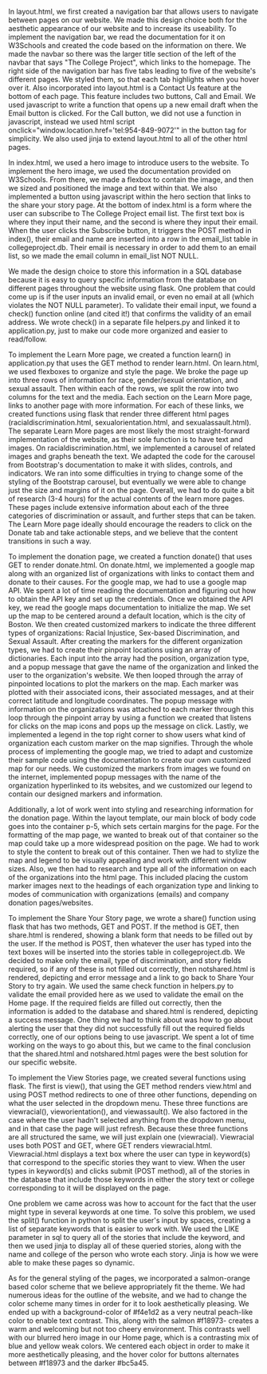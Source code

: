In layout.html, we first created a navigation bar that allows users to navigate between pages on our website. We made this design choice both for the aesthetic appearance of our website and to increase its useability. To implement the navigation bar, we read the documentation for it on W3Schools and created the code based on the information on there. We made the navbar so there was the larger title section of the left of the navbar that says "The College Project", which links to the homepage. The right side of the navigation bar has five tabs leading to five of the website's different pages. We styled them, so that each tab highlights when you hover over it. Also incorporated into layout.html is a Contact Us feature at the bottom of each page. This feature includes two buttons, Call and Email. We used javascript to write a function that opens up a new email draft when the Email button is clicked. For the Call button, we did not use a function in javascript, instead we used html script onclick="window.location.href='tel:954-849-9072'"  in the button tag for simplicity. We also used jinja to extend layout.html to all of the other html pages. 

In index.html, we used a hero image to introduce users to the website. To implement the hero image, we used the documentation provided on W3Schools. From there, we made a flexbox to contain the image, and then we sized and positioned the image and text within that. We also implemented a button using javascript within the hero section that links to the share your story page. At the bottom of index.html is a form where the user can subscribe to The College Project email list. The first text box is where they input their name, and the second is where they input their email. When the user clicks the Subscribe button, it triggers the POST method in index(), their email and name are inserted into a row in the email_list table in collegeproject.db. Their email is necessary in order to add them to an email list, so we made the email column in email_list NOT NULL.

We made the design choice to store this information in a SQL database because it is easy to query specific information from the database on different pages throughout the website using flask. One problem that could come up is if the user inputs an invalid email, or even no email at all (which violates the NOT NULL parameter). To validate their email input, we found a check() function online (and cited it!) that confirms the validity of an email address. We wrote check() in a separate file helpers.py and linked it to application.py, just to make our code more organized and easier to read/follow.

To implement the Learn More page, we created a function learn() in application.py that uses the GET method to render learn.html. On learn.html, we used flexboxes to organize and style the page. We broke the page up into three rows of information for race, gender/sexual orientation, and sexual assault. Then within each of the rows, we split the row into two columns for the text and the media. Each section on the Learn More page, links to another page with more information. For each of these links, we created functions using flask that render three different html pages (racialdiscrimination.html, sexualorientation.html, and sexualassault.html).  The separate Learn More pages are most likely the most straight-forward implementation of the website, as their sole function is to have text and images. On racialdiscrimination.html, we implemented a carousel of related images and graphs beneath the text. We adapted the code for the carousel from Bootstrap's documentation to make it with slides, controls, and indicators. We ran into some difficulties in trying to change some of the styling of the Bootstrap carousel, but eventually we were able to change just the size and margins of it on the page. Overall, we had to do quite a bit of research (3-4 hours) for the actual contents of the learn more pages. These pages include extensive information about each of the three categories of discrimination or assault, and further steps that can be taken. The Learn More page ideally should encourage the readers to click on the Donate tab and take actionable steps, and we believe that the content transitions in such a way. 


To implement the donation page, we created a function donate() that uses GET to render donate.html. On donate.html, we implemented a google map along with an organized list of organizations with links to contact them and donate to their causes. For the google map, we had to use a google map API. We spent a lot of time reading the documentation and figuring out how to obtain the API key and set up the credentials. Once we obtained the API key, we read the google maps documentation to initialize the map. We set up the map to be centered around a default location, which is the city of Boston. We then created customized markers to indicate the three different types of organizations: Racial Injustice, Sex-based Discrimination, and Sexual Assault. After creating the markers for the different organization types, we had to create their pinpoint locations using an array of dictionaries. Each input into the array had the position, organization type, and a popup message that gave the name of the organization and linked the user to the organization's website. We then looped through the array of pinpointed locations to plot the markers on the map. Each marker was plotted with their associated icons, their associated messages, and at their correct latitude and longitude coordinates. The popup message with information on the organizations was attached to each marker through this loop through the pinpoint array by using a function we created that listens for clicks on the map icons and pops up the message on click. Lastly, we implemented a legend in the top right corner to show users what kind of organization each custom marker on the map signifies. Through the whole process of implementing the google map, we tried to adapt and customize their sample code using the documentation to create our own customized map for our needs. We customized the markers from images we found on the internet, implemented popup messages with the name of the organization hyperlinked to its websites, and we customized our legend to contain our designed markers and information.

Additionally, a lot of work went into styling and researching information for the donation page. Within the layout template, our main block of body code goes into the container p-5, which sets certain margins for the page. For the formatting of the map page, we wanted to break out of that container so the map could take up a more widespread position on the page. We had to work to style the content to break out of this container. Then we had to stylize the map and legend to be visually appealing and work with different window sizes. Also, we then had to research and type all of the information on each of the organizations into the html page. This included placing the custom marker images next to the headings of each organization type and linking to modes of communication with organizations (emails) and company donation pages/websites. 


To implement the Share Your Story page, we wrote a share() function using flask that has two methods, GET and POST. If the method is GET, then share.html is rendered, showing a blank form that needs to be filled out by the user. If the method is POST, then whatever the user has typed into the text boxes will be inserted into the stories table in collegeproject.db. We decided to make only the email, type of discrimination, and story fields required, so if any of these is not filled out correctly, then notshared.html is rendered, depicting and error message and a link to go back to Share Your Story to try again. We used the same check function in helpers.py to validate the email provided here as we used to validate the email on the Home page. If the required fields are filled out correctly, then the information is added to the database and shared.html is rendered, depicting a success message. One thing we had to think about was how to go about alerting the user that they did not successfully fill out the required fields correctly, one of our options being to use javascript. We spent a lot of time working on the ways to go about this, but we came to the final conclusion that the shared.html and notshared.html pages were the best solution for our specific website.

To implement the View Stories page, we created several functions using flask. The first is view(), that using the GET method renders view.html and using POST method redirects to one of three other functions, depending on what the user selected in the dropdown menu.
These three functions are viewracial(), vieworientation(), and viewassault(). We also factored in the case where the user hadn't selected anything from the dropdown menu, and in that case the page will just refresh. Because these three functions are all structured the same, we will just explain one (viewracial). Viewracial uses both POST and GET, where GET renders viewracial.html. Viewracial.html displays a text box where the user can type in keyword(s) that correspond to the specific stories they want to view. When the user types in keyword(s) and clicks submit (POST method), all of the stories in the database that include those keywords in either the story text or college corresponding to it will be displayed on the page.

One problem we came across was how to account for the fact that the user might type in several keywords at one time. To solve this problem, we used the split() function in python to split the user's input by spaces, creating a list of separate keywords that is easier to work with.
We used the LIKE parameter in sql to query all of the stories that include the keyword, and then we used jinja to display all of these queried stories, along with the name and college of the person who wrote each story. Jinja is how we were able to make these pages so dynamic.


As for the general styling of the pages, we incorporated a salmon-orange based color scheme that we believe appropriately fit the theme. We had numerous ideas for the outline of the website, and we had to change the color scheme many times in order for it to look aesthetically pleasing. We ended up with a background-color of #f4e1d2 as a very neutral peach-like color to enable text contrast. This, along with the salmon #f18973- creates a warm and welcoming but not too cheery environment. This contrasts well with our blurred hero image in our Home page, which is a contrasting mix of blue and yellow weak colors. We centered each object in order to make it more aesthetically pleasing, and the hover color for buttons alternates between #f18973 and the darker #bc5a45. 
